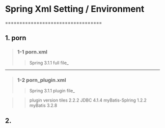 # Spring Xml Setting / Environment
==================================

## 1. porn

>### 1-1 porn.xml
>>Spring 3.1.1 full file_
---

>### 1-2 porn_plugin.xml
>>Spring 3.1.1 plugin file_

>>plugin				version
>>tiles				2.2.2
>>JDBC				4.1.4
>>myBatis-Splring		1.2.2
>>myBatis				3.2.8


## 2. 